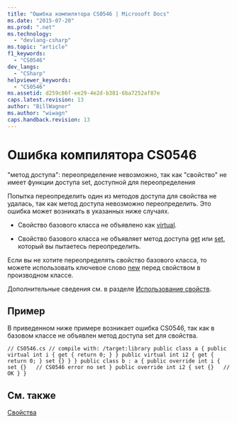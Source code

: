 ```yaml
---
title: "Ошибка компилятора CS0546 | Microsoft Docs"
ms.date: "2015-07-20"
ms.prod: ".net"
ms.technology: 
  - "devlang-csharp"
ms.topic: "article"
f1_keywords: 
  - "CS0546"
dev_langs: 
  - "CSharp"
helpviewer_keywords: 
  - "CS0546"
ms.assetid: d259c86f-ee29-4e2d-b381-6ba7252af87e
caps.latest.revision: 13
author: "BillWagner"
ms.author: "wiwagn"
caps.handback.revision: 13
---
```

# Ошибка компилятора CS0546
"метод доступа": переопределение невозможно, так как "свойство" не имеет функции доступа set, доступной для переопределения  
  
 Попытка переопределить один из методов доступа для свойства не удалась, так как метод доступа невозможно переопределить. Это ошибка может возникать в указанных ниже случаях.  
  
-   Свойство базового класса не объявлено как [virtual](../../csharp/language-reference/keywords/virtual.md).  
  
-   Свойство базового класса не объявляет метод доступа [get](../../csharp/language-reference/keywords/get.md) или [set](../../csharp/language-reference/keywords/set.md), который вы пытаетесь переопределить.  
  
 Если вы не хотите переопределять свойство базового класса, то можете использовать ключевое слово [new](../../csharp/language-reference/keywords/new.md) перед свойством в производном классе.  
  
 Дополнительные сведения см. в разделе [Использование свойств](../../csharp/programming-guide/classes-and-structs/using-properties.md).  
  
## Пример  
 В приведенном ниже примере возникает ошибка CS0546, так как в базовом классе не объявлен метод доступа set для свойства.  
  
```  
// CS0546.cs // compile with: /target:library public class a { public virtual int i { get { return 0; } } public virtual int i2 { get { return 0; } set {} } } public class b : a { public override int i { set {}   // CS0546 error no set } public override int i2 { set {}   // OK } }  
```  
  
## См. также  
 [Свойства](../../csharp/programming-guide/classes-and-structs/properties.md)